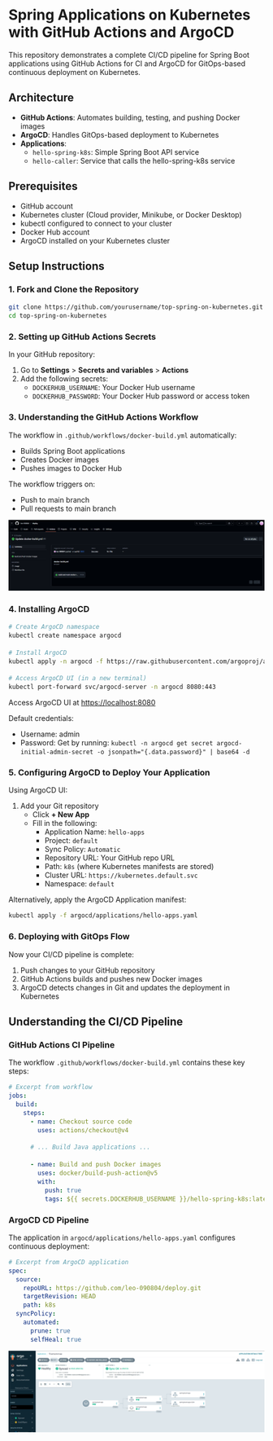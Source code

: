 # Spring Applications on Kubernetes with GitHub Actions and ArgoCD

This repository demonstrates a complete CI/CD pipeline for Spring Boot applications using GitHub Actions for CI and ArgoCD for GitOps-based continuous deployment on Kubernetes.

## Architecture

- **GitHub Actions**: Automates building, testing, and pushing Docker images
- **ArgoCD**: Handles GitOps-based deployment to Kubernetes
- **Applications**:
  - `hello-spring-k8s`: Simple Spring Boot API service
  - `hello-caller`: Service that calls the hello-spring-k8s service

## Prerequisites

- GitHub account
- Kubernetes cluster (Cloud provider, Minikube, or Docker Desktop)
- kubectl configured to connect to your cluster
- Docker Hub account
- ArgoCD installed on your Kubernetes cluster

## Setup Instructions

### 1. Fork and Clone the Repository

```bash
git clone https://github.com/yourusername/top-spring-on-kubernetes.git
cd top-spring-on-kubernetes
```

### 2. Setting up GitHub Actions Secrets

In your GitHub repository:

1. Go to **Settings** > **Secrets and variables** > **Actions**
2. Add the following secrets:
   - `DOCKERHUB_USERNAME`: Your Docker Hub username
   - `DOCKERHUB_PASSWORD`: Your Docker Hub password or access token

### 3. Understanding the GitHub Actions Workflow

The workflow in `.github/workflows/docker-build.yml` automatically:
- Builds Spring Boot applications
- Creates Docker images
- Pushes images to Docker Hub

The workflow triggers on:
- Push to main branch
- Pull requests to main branch

![](demo/gitact.png)

### 4. Installing ArgoCD

```bash
# Create ArgoCD namespace
kubectl create namespace argocd

# Install ArgoCD
kubectl apply -n argocd -f https://raw.githubusercontent.com/argoproj/argo-cd/stable/manifests/install.yaml

# Access ArgoCD UI (in a new terminal)
kubectl port-forward svc/argocd-server -n argocd 8080:443
```

Access ArgoCD UI at [https://localhost:8080](https://localhost:8080)

Default credentials:
- Username: admin
- Password: Get by running: `kubectl -n argocd get secret argocd-initial-admin-secret -o jsonpath="{.data.password}" | base64 -d`

### 5. Configuring ArgoCD to Deploy Your Application

Using ArgoCD UI:

1. Add your Git repository
   - Click **+ New App**
   - Fill in the following:
     - Application Name: `hello-apps`
     - Project: `default`
     - Sync Policy: `Automatic`
     - Repository URL: Your GitHub repo URL
     - Path: `k8s` (where Kubernetes manifests are stored)
     - Cluster URL: `https://kubernetes.default.svc`
     - Namespace: `default`

Alternatively, apply the ArgoCD Application manifest:

```bash
kubectl apply -f argocd/applications/hello-apps.yaml
```

### 6. Deploying with GitOps Flow

Now your CI/CD pipeline is complete:

1. Push changes to your GitHub repository
2. GitHub Actions builds and pushes new Docker images
3. ArgoCD detects changes in Git and updates the deployment in Kubernetes

## Understanding the CI/CD Pipeline

### GitHub Actions CI Pipeline

The workflow `.github/workflows/docker-build.yml` contains these key steps:

```yaml
# Excerpt from workflow
jobs:
  build:
    steps:
      - name: Checkout source code
        uses: actions/checkout@v4
        
      # ... Build Java applications ...
      
      - name: Build and push Docker images
        uses: docker/build-push-action@v5
        with:
          push: true
          tags: ${{ secrets.DOCKERHUB_USERNAME }}/hello-spring-k8s:latest
```

### ArgoCD CD Pipeline

The application in `argocd/applications/hello-apps.yaml` configures continuous deployment:

```yaml
# Excerpt from ArgoCD application
spec:
  source:
    repoURL: https://github.com/leo-090804/deploy.git
    targetRevision: HEAD
    path: k8s
  syncPolicy:
    automated:
      prune: true
      selfHeal: true
```

![](demo/argo.png)
